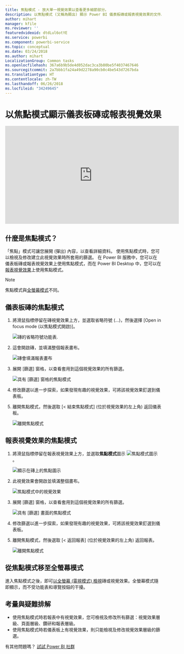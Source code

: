 ```yaml
---
title: 焦點模式 - 放大單一視覺效果以查看更多細節部分。
description: 以焦點模式 (又稱為顯出) 顯示 Power BI 儀表板磚或報表視覺效果的文件。
author: mihart
manager: kfile
ms.reviewer: ''
featuredvideoid: dtdLul6otYE
ms.service: powerbi
ms.component: powerbi-service
ms.topic: conceptual
ms.date: 03/24/2018
ms.author: mihart
LocalizationGroup: Common tasks
ms.openlocfilehash: 367a6b9b5de4d052dac3ca3b80be5f4037467646
ms.sourcegitcommit: 2a7bbb1fa24a49d2278a90cb0c4be543d7267bda
ms.translationtype: HT
ms.contentlocale: zh-TW
ms.lasthandoff: 06/26/2018
ms.locfileid: "34249645"
---
```

# <a name="display-a-dashboard-tile-or-report-visual-in-focus-mode"></a>以焦點模式顯示儀表板磚或報表視覺效果

<iframe width="560" height="315" src="https://www.youtube.com/embed/dtdLul6otYE" frameborder="0" allowfullscreen></iframe>


## <a name="what-is-focus-mode"></a>什麼是焦點模式？

「焦點」模式可讓您展開 (彈出) 內容，以查看詳細資料。  使用焦點模式時，您可以檢視及修改建立此視覺效果時所套用的篩選。  在 Power BI 服務中，您可以在儀表板磚或報表視覺效果上使用焦點模式，而在 Power BI Desktop 中，您可以在[報表視覺效果](desktop-report-view.md)上使用焦點模式。

> [!NOTE]
> 焦點模式與[全螢幕模式](service-fullscreen-mode.md)不同。
> 


## <a name="focus-mode-for-dashboard-tiles"></a>儀表板磚的焦點模式

1. 將滑鼠指標停留在磚視覺效果上方，並選取省略符號 (...)，然後選擇 [Open in focus mode (以焦點模式開啟)]。 

    ![磚的省略符號功能表](media/service-focus-mode/power-bi-dashboard-focus-mode.png).

2. 這會開啟磚，並填滿整個報表畫布。 

   ![磚會填滿報表畫布](media/service-focus-mode/power-bi-tile-focus.png)

3. 展開 [篩選] 窗格，以查看套用到這個視覺效果的所有篩選。
   
   ![具有 [篩選] 窗格的焦點模式](media/service-focus-mode/power-bi-focus-filters.png)

4. 修改篩選以進一步探索，如果發現有趣的視覺效果，可將該視覺效果釘選到儀表板。

5. 離開焦點模式，然後選取 [< 結束焦點模式] (位於視覺效果的左上角) 返回儀表板。
   
    ![離開焦點模式](media/service-focus-mode/power-bi-tile-exit-focus.png)    


## <a name="focus-mode-for-report-visualizations"></a>報表視覺效果的焦點模式

1. 將滑鼠指標停留在報表視覺效果上方，並選取**焦點模式**圖示 ![焦點模式圖示](media/service-focus-mode/pbi_popout.jpg)。  
   
   ![顯示在磚上的焦點圖示](media/service-focus-mode/power-bi-hover-focus.png)
2. 此視覺效果會開啟並填滿整個畫布。 

   ![焦點模式中的視覺效果](media/service-focus-mode/power-bi-display-focus-newer2.png)
3. 展開 [篩選] 窗格，以查看套用到這個視覺效果的所有篩選。
   
   ![具有 [篩選] 畫面的焦點模式](media/service-focus-mode/power-bi-display-focus-filters.png)
4. 修改篩選以進一步探索，如果發現有趣的視覺效果，可將該視覺效果釘選到儀表板。   
5. 離開焦點模式，然後選取 [< 返回報表] (位於視覺效果的左上角) 返回報表。 
   
    ![離開焦點模式](media/service-focus-mode/power-bi-exit-focus-report.png)  

## <a name="go-from-focus-mode-to-full-screen-mode"></a>從焦點模式移至全螢幕模式
進入焦點模式之後，即可[以全螢幕 (電視模式) 檢視](service-fullscreen-mode.md)磚或視覺效果。全螢幕模式隨即顯示，而不受功能表和導覽按鈕的干擾。

## <a name="considerations-and-troubleshooting"></a>考量與疑難排解
* 使用焦點模式時若報表中有視覺效果，您可檢視及修改所有篩選：視覺效果層級、頁面層級、鑽研和報表層級。    
* 使用焦點模式時若儀表板上有視覺效果，則只能檢視及修改視覺效果層級的篩選。

有其他問題嗎？ [試試 Power BI 社群](http://community.powerbi.com/)

